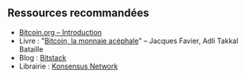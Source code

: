 ## Ressources recommandées

- [Bitcoin.org – Introduction](https://bitcoin.org/fr/)
- Livre : "[Bitcoin, la monnaie acéphale](https://www.cnrseditions.fr/catalogue/economie-droit/bitcoin/)" – Jacques Favier, Adli Takkal Bataille
- Blog : [Bitstack](https://www.bitstack-app.com/comprendre-bitcoin-categorie/les-essentiels-de-bitcoin)
- Librairie : [Konsensus Network](https://konsensus.network/)
